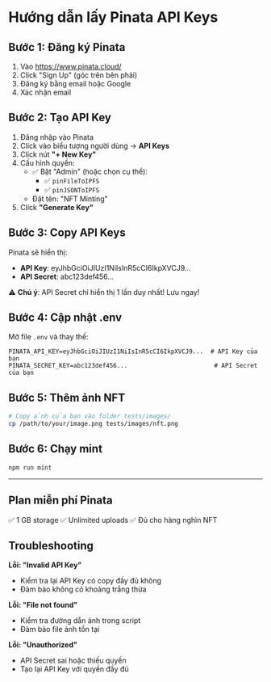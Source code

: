 # Hướng dẫn lấy Pinata API Keys

## Bước 1: Đăng ký Pinata

1. Vào https://www.pinata.cloud/
2. Click "Sign Up" (góc trên bên phải)
3. Đăng ký bằng email hoặc Google
4. Xác nhận email

## Bước 2: Tạo API Key

1. Đăng nhập vào Pinata
2. Click vào biểu tượng người dùng → **API Keys**
3. Click nút **"+ New Key"**
4. Cấu hình quyền:
   - ✅ Bật "Admin" (hoặc chọn cụ thể):
     - ✅ `pinFileToIPFS`
     - ✅ `pinJSONToIPFS`
   - Đặt tên: "NFT Minting"
5. Click **"Generate Key"**

## Bước 3: Copy API Keys

Pinata sẽ hiển thị:
- **API Key**: eyJhbGciOiJIUzI1NiIsInR5cCI6IkpXVCJ9...
- **API Secret**: abc123def456...

⚠️ **Chú ý**: API Secret chỉ hiển thị 1 lần duy nhất! Lưu ngay!

## Bước 4: Cập nhật .env

Mở file `.env` và thay thế:

```env
PINATA_API_KEY=eyJhbGciOiJIUzI1NiIsInR5cCI6IkpXVCJ9...  # API Key của bạn
PINATA_SECRET_KEY=abc123def456...                        # API Secret của bạn
```

## Bước 5: Thêm ảnh NFT

```bash
# Copy ảnh của bạn vào folder tests/images/
cp /path/to/your/image.png tests/images/nft.png
```

## Bước 6: Chạy mint

```bash
npm run mint
```

---

## Plan miễn phí Pinata

✅ 1 GB storage
✅ Unlimited uploads
✅ Đủ cho hàng nghìn NFT

## Troubleshooting

**Lỗi: "Invalid API Key"**
- Kiểm tra lại API Key có copy đầy đủ không
- Đảm bảo không có khoảng trắng thừa

**Lỗi: "File not found"**
- Kiểm tra đường dẫn ảnh trong script
- Đảm bảo file ảnh tồn tại

**Lỗi: "Unauthorized"**
- API Secret sai hoặc thiếu quyền
- Tạo lại API Key với quyền đầy đủ
